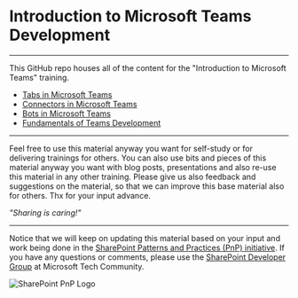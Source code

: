 # Introduction to Microsoft Teams Development #

----------

This GitHub repo houses all of the content for the "Introduction to Microsoft Teams" training.

- [Tabs in Microsoft Teams](01%20Tabs/Lab.md)
- [Connectors in Microsoft Teams](02%20Connectors/Lab.md)
- [Bots in Microsoft Teams](03%20Bots/Lab.md)
- [Fundamentals of Teams Development](04%20Fundamentals%20of%20Microsoft%20Teams/Lab.md)

----------

Feel free to use this material anyway you want for self-study or for delivering trainings for others. You can also use bits and pieces of this material anyway you want with blog posts, presentations and also re-use this material in any other training. Please give us also feedback and suggestions on the material, so that we can improve this base material also for others. Thx for your input advance. 

*"Sharing is caring!"*

----------

Notice that we will keep on updating this material based on your input and work being done in the [SharePoint Patterns and Practices (PnP) initiative](http://aka.ms/sppnp). If you have any questions or comments, please use the [SharePoint Developer Group](http://aka.ms/sppnp-community) at Microsoft Tech Community.

![SharePoint PnP Logo](https://devofficecdn.azureedge.net/media/Default/PnP/sppnp.png)